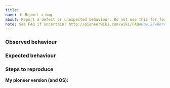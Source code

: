```yaml
---
title:
name: 🪳 Report a bug
about: Report a defect or unexpected behaviour. Do not use this for feature suggestions.
note: See FAQ if uncertain: http://pioneerwiki.com/wiki/FAQ#How.2Fwhere_do_I_report_my_bug.2Fcrash
---
```


<!-- This is a suggested template for your issue. (remove as you check)     -->
<!--   * if graphical: also include opengl.txt from pioneer config dir      -->
<!--     (consult FAQ on wiki for info on how to find opengl.txt).          -->
<!--   * Please Include version of your last bug-free Pioneer, if possible. -->
<!--   * Has the issue been reported before? Search the issue tracker.      -->
<!--   * Perhaps a screenshot illustrates the bug well?                     -->


### Observed behaviour


### Expected behaviour


### Steps to reproduce


__My pioneer version (and OS):__
